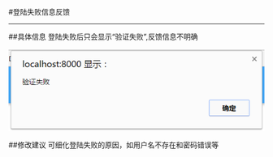 #登陆失败信息反馈 

---

##具体信息
登陆失败后只会显示“验证失败”,反馈信息不明确

![](/assets/登陆验证.png)

##修改建议
可细化登陆失败的原因，如用户名不存在和密码错误等